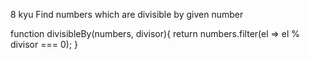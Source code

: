 8 kyu
Find numbers which are divisible by given number

function divisibleBy(numbers, divisor){
 return numbers.filter(el => el % divisor === 0);
}

